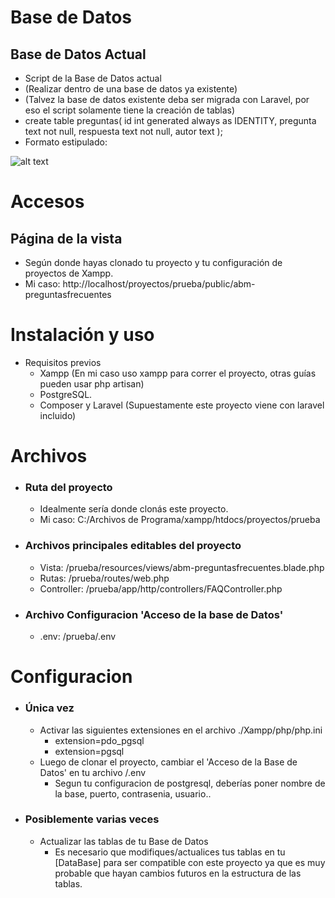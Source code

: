 # Base de Datos
## Base de Datos Actual
* Script de la Base de Datos actual
* (Realizar dentro de una base de datos ya existente)
* (Talvez la base de datos existente deba ser migrada con Laravel, por eso el script solamente tiene la creación de tablas)
* create table preguntas(
    id int generated always as IDENTITY,
    pregunta text not null,
    respuesta text not null,
    autor text );
* Formato estipulado:

![alt text](https://i.imgur.com/QpBVuLJ.png)


# Accesos

## Página de la vista
* Según donde hayas clonado tu proyecto y tu configuración de proyectos de Xampp.
* Mi caso: http://localhost/proyectos/prueba/public/abm-preguntasfrecuentes


# Instalación y uso
* Requisitos previos
    - Xampp (En mi caso uso xampp para correr el proyecto, otras guías pueden usar php artisan)
    - PostgreSQL.
    - Composer y Laravel (Supuestamente este proyecto viene con laravel incluido)


# Archivos
* ### Ruta del proyecto
  * Idealmente sería donde clonás este proyecto.
  * Mi caso: C:/Archivos de Programa/xampp/htdocs/proyectos/prueba
* ### Archivos principales editables del proyecto
  * Vista: /prueba/resources/views/abm-preguntasfrecuentes.blade.php
  * Rutas: /prueba/routes/web.php
  * Controller: /prueba/app/http/controllers/FAQController.php
* ### Archivo Configuracion 'Acceso de la base de Datos'
  * .env: /prueba/.env

# Configuracion
* ### Única vez
  * Activar las siguientes extensiones en el archivo ./Xampp/php/php.ini
     * extension=pdo_pgsql
     * extension=pgsql
  * Luego de clonar el proyecto, cambiar el 'Acceso de la Base de Datos' en tu archivo /.env
     * Segun tu configuracion de postgresql, deberías poner nombre de la base, puerto, contrasenia, usuario..
* ### Posiblemente varias veces
  * Actualizar las tablas de tu Base de Datos
      * Es necesario que modifiques/actualices tus tablas en tu [DataBase] para ser compatible con este proyecto ya que es muy probable que hayan cambios futuros en la estructura de las tablas.

